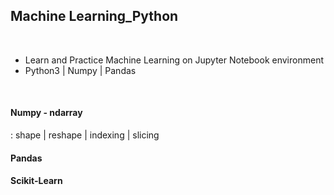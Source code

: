 ## Machine Learning_Python 

<br>

- Learn and Practice Machine Learning on Jupyter Notebook environment
- Python3 | Numpy | Pandas 

<br>


#### Numpy - ndarray
: shape | reshape | indexing | slicing


#### Pandas


#### Scikit-Learn
